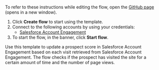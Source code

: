 To refer to these instructions while editing the flow, open the [GitHub page](https://github.com/ot4i/app-connect-templates/tree/main/resources/markdown/Update%20a%20prospect%20score%20in%20Salesforce%20Account%20Engagement%20for%20each%20visit%20retrieved%20from%20Salesforce%20Account%20Engagement_instructions.md) (opens in a new window).

1. Click **Create flow** to start using the template.
2. Connect to the following accounts by using your credentials:
   - [Salesforce Account Engagement](https://www.ibm.com/docs/en/app-connect/saas?topic=apps-salesforce-account-engagement) 
3. To start the flow, in the banner, click **Start flow**.

Use this template to update a prospect score in Salesforce Account Engagement based on each visit retrieved from Salesforce Account Engagement. The flow checks if the prospect has visited the site for a certain amount of time and the number of page views.



